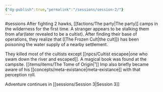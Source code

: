 ```yaml
---
{"dg-publish":true,"permalink":"/sessions/session-2/"}
---
```


#sessions
After fighting 2 hawks, [[factions/The party\|The party]] camps in the wilderness for the first time. A stranger appears to be stalking them from afar(later revealed to be a cultist).
After finding their base of operations, they realize that [[The Frozen Cult\|the cult]]) has been poisoning the water supply of a nearby settlement.

They killed most of the cultists except [[npcs/Cultist escapee\|one who swam down the river and escaped]].
A magical book was found at the campsite. [[items/items/The Tome of Origin\|¹]]
Imp also briefly became aware of his [[concepts/meta-existance\|meta-existance]] with that perception roll.




Adventure continues in [[sessions/Session 3\|Session 3]]